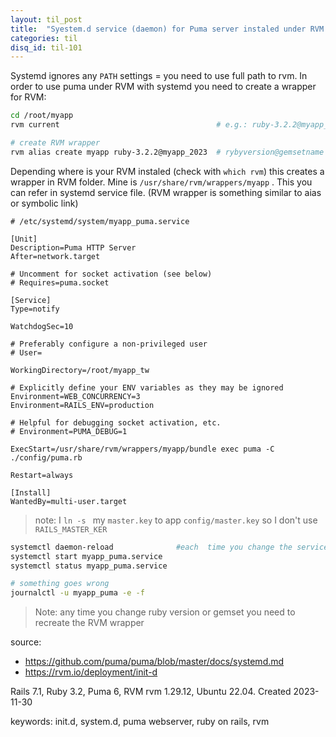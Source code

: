 ```yaml
---
layout: til_post
title:  "Syestem.d service (daemon) for Puma server instaled under RVM (Rails)"
categories: til
disq_id: til-101
---
```



Systemd ignores any `PATH` settings = you need to use full path to rvm.
In order to use puma under RVM with systemd you need to create a wrapper for RVM:

```bash
cd /root/myapp
rvm current                                   # e.g.: ruby-3.2.2@myapp_2023

# create RVM wrapper
rvm alias create myapp ruby-3.2.2@myapp_2023  # rybyversion@gemsetname
```

Depending where is your RVM instaled (check with `which rvm`) this creates a wrapper in RVM folder. Mine is `/usr/share/rvm/wrappers/myapp` . This you  can refer in systemd service file. (RVM wrapper is something similar to  aias or symbolic link)

```
# /etc/systemd/system/myapp_puma.service

[Unit]
Description=Puma HTTP Server
After=network.target

# Uncomment for socket activation (see below)
# Requires=puma.socket

[Service]
Type=notify

WatchdogSec=10

# Preferably configure a non-privileged user
# User=

WorkingDirectory=/root/myapp_tw

# Explicitly define your ENV variables as they may be ignored
Environment=WEB_CONCURRENCY=3
Environment=RAILS_ENV=production

# Helpful for debugging socket activation, etc.
# Environment=PUMA_DEBUG=1

ExecStart=/usr/share/rvm/wrappers/myapp/bundle exec puma -C ./config/puma.rb

Restart=always

[Install]
WantedBy=multi-user.target
```

> note: I `ln -s ` my `master.key` to app `config/master.key` so I don't use `RAILS_MASTER_KER`

```bash
systemctl daemon-reload              #each  time you change the service file
systemctl start myapp_puma.service
systemctl status myapp_puma.service

# something goes wrong
journalctl -u myapp_puma -e -f
```

> Note: any time you change ruby version or gemset you need to recreate the RVM wrapper

source:
* https://github.com/puma/puma/blob/master/docs/systemd.md
* https://rvm.io/deployment/init-d

Rails 7.1, Ruby 3.2, Puma 6, RVM rvm 1.29.12, Ubuntu 22.04. Created 2023-11-30

keywords: init.d,  system.d, puma webserver, ruby on rails, rvm


